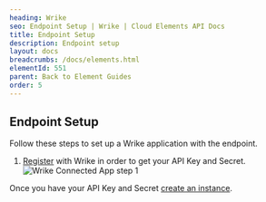 ```yaml
---
heading: Wrike
seo: Endpoint Setup | Wrike | Cloud Elements API Docs
title: Endpoint Setup
description: Endpoint setup
layout: docs
breadcrumbs: /docs/elements.html
elementId: 551
parent: Back to Element Guides
order: 5
---
```


## Endpoint Setup

Follow these steps to set up a Wrike application with the endpoint.

1. [Register](https://developers.wrike.com/getting-started/) with Wrike in order to get your API Key and Secret.
![Wrike Connected App step 1](http://cloud-elements.com/wp-content/uploads/2016/06/WrikeAPI1.png)

Once you have your API Key and Secret [create an instance](wrike-create-instance.html).
